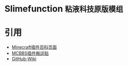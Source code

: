 # Slimefunction   `粘液科技原版模组`



# 引用
* [Minecraft插件百科页面](https://mineplugin.org/SlimeFun4 "Minecraft插件百科页面")
* [MCBBS插件搬运贴](http://www.mcbbs.net/forum.php?mod=viewthread&tid=634045 "MCBBS插件搬运贴")
* [GitHub-Wiki](https://github.com/TheBusyBiscuit/Slimefun4/wiki "GitHub-Wiki")
